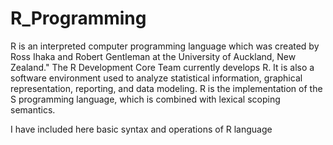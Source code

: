 # R_Programming
R is an interpreted computer programming language which was created by Ross Ihaka and Robert Gentleman at the University of Auckland, New Zealand." The R Development Core Team currently develops R. It is also a software environment used to analyze statistical information, graphical representation, reporting, and data modeling. R is the implementation of the S programming language, which is combined with lexical scoping semantics.

I have included here basic syntax and operations of R language

